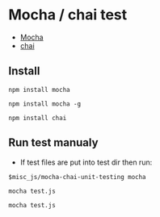 # Mocha / chai test
* [Mocha](https://mochajs.org/)
* [chai](https://www.chaijs.com/)

## Install
```
npm install mocha
```
```
npm install mocha -g
```
```
npm install chai
```

## Run test manualy
* If test files are put into test dir then run:
```
$misc_js/mocha-chai-unit-testing mocha
```

```
mocha test.js 
```

```
mocha test.js 
```
